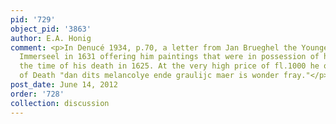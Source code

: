 ```yaml
---
pid: '729'
object_pid: '3863'
author: E.A. Honig
comment: <p>In Denucé 1934, p.70, a letter from Jan Brueghel the Younger to Ch. van
  Immerseel in 1631 offering him paintings that were in possession of his father at
  the time of his death in 1625. At the very high price of fl.1000 he offers a Triumph
  of Death "dan dits melancolye ende graulijc maer is wonder fray."</p>
post_date: June 14, 2012
order: '728'
collection: discussion
---
```

